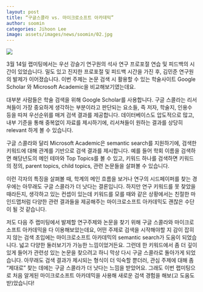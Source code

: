 ```yaml
---
layout: post
title: “구글스콜라 vs. 마이크로소프트 아카데믹”
author: soomin
categories: Jihoon Lee	 
image: assets/images/news/soomin/02.jpg
---
```


<img src="{{site.baseurl}}/assets/images/news/soomin/02.jpg">


3월 14일 랩미팅에서는 우선 강슬기 연구원의 석사 연구 프로포절 연습 및 피드백의 시간이 있었습니다. 밀도 있고 진지한 프로포절 및 피드백 시간을 가진 후, 김민준 연구원의 발제가 이어졌습니다. 이번 주제는 논문 검색 시 활용할 수 있는 학술사이트 Google Scholar 와 Microsoft Academic을 비교해보기였는데요.

대부분 사람들은 학술 검색을 위해 Google Scholar를 사용합니다. 구글 스콜라는 리서쳐들이 가장 중요하게 생각하는 부분이라고 판단되는 요소들, 즉 저자, 학술지, 인용수 등을 따져 우선순위를 매겨 검색 결과를 제공합니다. 데이터베이스도 압도적으로 많고, 내부 기준을 통해 중복없이 자료를 제시하기에, 리서쳐들이 원하는 결과를 상당히 relevant 하게 볼 수 있습니다. 

구글 스콜라와 달리 Microsoft Academic은 semantic search를 지원하기에, 검색한 키워드에 대해 관계를 기반으로 검색 결과를 제시합니다. 예를 들어 학회 이름을 검색하면 해당년도의 메인 테마와 Top Topics를 볼 수 있고, 키워드 하나를 검색하면 키워드의 정의, parent topics, child topics, 관련 논문들을 살펴볼 수 있습니다.

이런 각자의 특징을 살펴볼 때, 학계의 메인 흐름을 보거나 연구의 시드페이퍼를 찾는 경우에는 아무래도 구글 스콜라가 더 낫다는 결론입니다. 하지만 연구 키워드를 못 찾았을 때라든지, 생각하고 있는 컨셉이 있는데 키워드를 모를 때와 같은 상황에서는 친절한 마인드맵처럼 다양한 관련 결과들을 제공해주는 마이크로소프트 아카데믹도 괜찮은 수단이 될 것 같습니다.

저도 다음 주 랩미팅에서 발제할 연구주제와 논문을 찾기 위해 구글 스콜라와 마이크로소프트 아카데믹을 다 이용해보았는데요, 어떤 주제로 검색을 시작해야할 지 감이 잡히지 않는 검색 초입에는 마이크로소프트 아카데믹의 semantic search가 도움이 되었습니다. 넓고 다양한 둘러보기가 가능한 느낌이었거든요. 그런데 한 키워드에서 좀 더 깊이 있게 들어가 관련성 있는 논문을 찾으려고 하니 막상 다시 구글 스콜라로 돌아가게 되었습니다. 아무래도 검색 결과가 제시되는 형식이 더 익숙할 뿐더러, 관심 주제에 대해 좀 “제대로” 찾는 데에는 구글 스콜라가 더 낫다는 느낌을 받았어요. 그래도 이번 랩미팅으로 처음 알게된 마이크로소프트 아카데믹을 사용해 새로운 검색 경험을 해보(고 도움도 받)았습니다!
